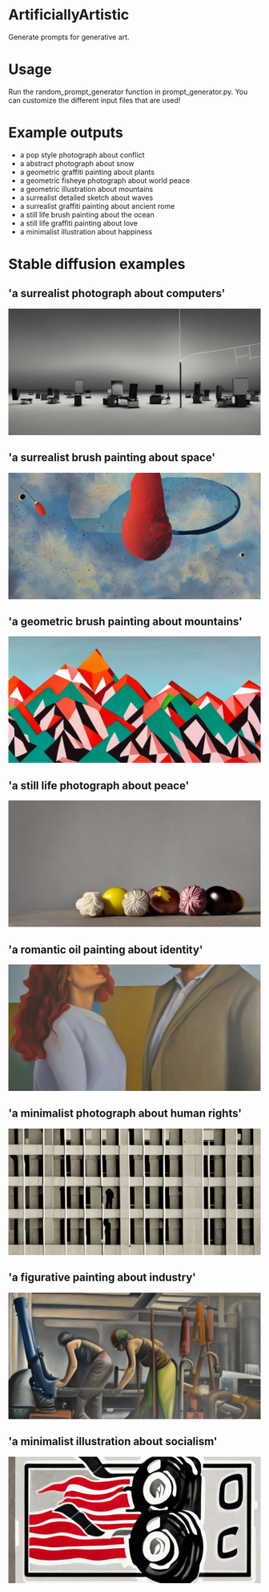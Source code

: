 # ArtificiallyArtistic

Generate prompts for generative art.

# Usage 
Run the random_prompt_generator function in prompt_generator.py. You can customize the different input files that are used!


# Example outputs 

* a pop style photograph about conflict
* a abstract photograph about snow
* a geometric graffiti painting about plants
* a geometric fisheye photograph about world peace
* a geometric illustration about mountains
* a surrealist detailed sketch about waves
* a surrealist graffiti painting about ancient rome
* a still life brush painting about the ocean
* a still life graffiti painting about love
* a minimalist illustration about happiness

# Stable diffusion examples

## 'a surrealist photograph about computers'
![a surrealist photograph about computers](/art/a_surrealist_photograph_about_computers.png "a surrealist photograph about computers")

## 'a surrealist brush painting about space'
![a surrealist brush painting about space](/art/a_surrealist_brush_painting_about_space.png "a surrealist brush painting about space")

## 'a geometric brush painting about mountains'
![a geometric brush painting about mountains](/art/a_geometric_brush_painting_about_mountains.png "a geometric brush painting about mountains")

## 'a still life photograph about peace'
![a still life photograph about peace](/art/a_still_life_photograph_about_peace.png "a still life photograph about peace")

## 'a romantic oil painting about identity'
![a romantic oil painting about identity](/art/a_romantic_oil_painting_about_identity.png "a romantic oil painting about identity")

## 'a minimalist photograph about human rights'
![a minimalist photograph about human rights](/art/a_minimalist_photograph_about_human_rights.png "a minimalist photograph about human rights")

## 'a figurative painting about industry'
![a figurative painting about industry](/art/a_figurative_painting_about_industry.png "a figurative painting about industry")


## 'a minimalist illustration about socialism'
![a minimalist illustration about socialism](/art/a_minimalist_illustration_about_socialism.png "a minimalist illustration about socialism")
